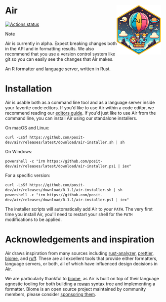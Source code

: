 Air <img src="docs/images/air.png" align="right" height=160 />
============================================================================

[![Actions status](https://github.com/posit-dev/air/actions/workflows/test.yml/badge.svg)](https://github.com/posit-dev/air/actions)

> [!NOTE]
> Air is currently in alpha. Expect breaking changes both in the API and in formatting results. We also recommend that you use a version control system like git so you can easily see the changes that Air makes.

An R formatter and language server, written in Rust.

# Installation

Air is usable both as a command line tool and as a language server inside your favorite code editors. If you'd like to use Air within a code editor, we recommend reading our [editors guide](https://posit-dev.github.io/air/editors.html). If you'd just like to use Air from the command line, you can install Air using our standalone installers.

On macOS and Linux:

```shell
curl -LsSf https://github.com/posit-dev/air/releases/latest/download/air-installer.sh | sh
```

On Windows:

```shell
powershell -c "irm https://github.com/posit-dev/air/releases/latest/download/air-installer.ps1 | iex"
```

For a specific version:

```shell
curl -LsSf https://github.com/posit-dev/air/releases/download/0.1.1/air-installer.sh | sh
powershell -c "irm https://github.com/posit-dev/air/releases/download/0.1.1/air-installer.ps1 | iex"
```

The installer scripts will automatically add Air to your `PATH`. The very first time you install Air, you'll need to restart your shell for the `PATH` modifications to be applied.

# Acknowledgements and inspiration

Air draws inspiration from many sources including [rust-analyzer](https://github.com/rust-lang/rust-analyzer), [prettier](https://github.com/prettier/prettier), [biome](https://github.com/biomejs/biome), and [ruff](https://github.com/astral-sh/ruff). These are all excellent tools that provide either formatters, language servers, or both, all of which have influenced design decisions in Air.

We are particularly thankful to [biome](https://github.com/biomejs/biome), as Air is built on top of their language agnostic tooling for both building a [rowan](https://github.com/rust-analyzer/rowan) syntax tree and implementing a formatter. Biome is an open source project maintained by community members, please consider [sponsoring them](https://github.com/sponsors/biomejs#sponsors).
